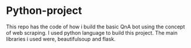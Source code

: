 # Python-project
This repo has the code of how i build the basic QnA bot using the concept of web scraping. I used python language to build this project. The main libraries i used were, beautifulsoup and flask.
